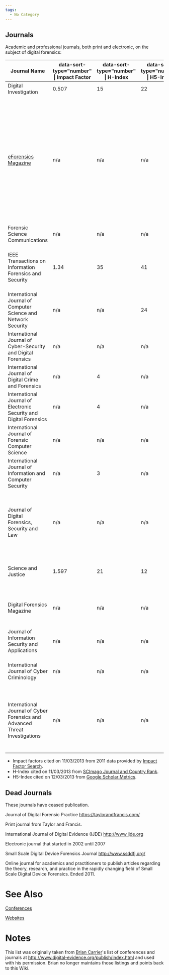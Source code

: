 ```yaml
---
tags:
  - No Category
---
```

## Journals

Academic and professional journals, both print and electronic, on the
subject of digital forensics:

| Journal Name                                                                | data-sort-type="number" \| Impact Factor | data-sort-type="number" \| H-Index | data-sort-type="number" \| H5-Index | Website                                                                             | Publisher                                                                                                                       | Country           | Distribution     | Notes                                                                                                                                                                                                            |
|-----------------------------------------------------------------------------|------------------------------------------|------------------------------------|-------------------------------------|-------------------------------------------------------------------------------------|---------------------------------------------------------------------------------------------------------------------------------|-------------------|------------------|------------------------------------------------------------------------------------------------------------------------------------------------------------------------------------------------------------------|
| Digital Investigation                                                       | 0.507                                    | 15                                 | 22                                  | <http://www.elsevier.com/locate/diin>                                               | Elsevier                                                                                                                        | United Kingdom    | Print/Electronic | Started in 2004                                                                                                                                                                                                  |
| [eForensics Magazine](eforensics_magazine.md)                       | n/a                                      | n/a                                | n/a                                 | <http://eforensicsmag.com/>                                                         | Published by Hakin9 Media                                                                                                       | Online / Poland   | Electronic       | eForensics Magazine is a downloadable magazine focused on digital forensics. It features articles by digital forensics specialists and enthusiasts, experts in Mobile, Computer, Network and Database Forensics. |
| Forensic Science Communications                                             | n/a                                      | n/a                                | n/a                                 | <http://www.fbi.gov/about-us/lab/forensic-science-communications>                   | Federal Bureau of Investigation (FBI)                                                                                           | United States     | Print            | Current issue still 2010.                                                                                                                                                                                        |
| IEEE Transactions on Information Forensics and Security                     | 1.34                                     | 35                                 | 41                                  | <https://signalprocessingsociety.org/publications-resources/ieee-transactions-information-forensics-and-security>        | Institute of Electrical and Electronics Engineers Inc.                                                                          | United States     | Print/Electronic | Print journal from IEEE Signal Processing Society that started in 2005.                                                                                                                                          |
| International Journal of Computer Science and Network Security              | n/a                                      | n/a                                | 24                                  | <http://ijcsns.org/>                                                                | IJCSNS                                                                                                                          | South Korea       | Electronic       | Open Access. Monthly                                                                                                                                                                                             |
| International Journal of Cyber-Security and Digital Forensics               | n/a                                      | n/a                                | n/a                                 | <http://sdiwc.net/security-journal/index.php>                                       | The Society of Digital Information and Wireless Communications                                                                  | China (Hong Kong) | Electronic       |                                                                                                                                                                                                                  |
| International Journal of Digital Crime and Forensics                        | n/a                                      | 4                                  | n/a                                 | <https://www.igi-global.com/journals/details.asp?ID=7828>                            | IGI Global                                                                                                                      | United States     | Print/Electronic | Started in 2009, Quarterly                                                                                                                                                                                       |
| International Journal of Electronic Security and Digital Forensics          | n/a                                      | 4                                  | n/a                                 | <http://www.inderscience.com/jhome.php?jcode=ijesdf>                                | Inderscience Publishers                                                                                                         | United Kingdom    | Print/Electronic | Quarterly                                                                                                                                                                                                        |
| International Journal of Forensic Computer Science                          | n/a                                      | n/a                                | n/a                                 | <http://www.ijofcs.org/>                                                            | Brazilian Association of High Technology Experts (ABEAT)                                                                        | Brazil            | Electronic       |                                                                                                                                                                                                                  |
| International Journal of Information and Computer Security                  | n/a                                      | 3                                  | n/a                                 | <http://www.inderscience.com/jhome.php?jcode=ijics>                                 | Inderscience                                                                                                                    | United Kingdom    | Electronic       |                                                                                                                                                                                                                  |
| Journal of Digital Forensics, Security and Law                              | n/a                                      | n/a                                | n/a                                 | <http://www.jdfsl.org/>                                                             | Association of Digital Forensics, Security and Law (ADFSL)                                                                      | United States     | Print/Electronic | Official quarterly publication (print and online) by the [Association of Digital Forensics, Security and Law](http://www.adfsl.org/).                                                                            |
| Science and Justice                                                         | 1.597                                    | 21                                 | 12                                  | <https://www.sciencedirect.com/journal/science-and-justice>                                          | Forensic Science Society/Elsevier                                                                                               | United Kingdom    | Print/Electronic | Seems to accept some articles on digital forensics.                                                                                                                                                              |
| Digital Forensics Magazine                                                  | n/a                                      | n/a                                | n/a                                 | <https://www.digitalforensicsmagazine.com/>                                          | n/a                                                                                                                             | n/a               | Electronic       | Magazine. Accepts articles concerning digital forensics.                                                                                                                                                         |
| Journal of Information Security and Applications                            | n/a                                      | n/a                                | n/a                                 | <https://www.sciencedirect.com/journal/journal-of-information-security-and-applications> | Elsevier                                                                                                                        | United Kingdom    | Electronic/Print |                                                                                                                                                                                                                  |
| International Journal of Cyber Criminology                                  | n/a                                      | n/a                                | n/a                                 | <http://www.cybercrimejournal.com/>                                                 | Web Journal created, published and maintained by K. Jaishankar                                                                  | Online            | Electronic       | Open Access, No submission fee                                                                                                                                                                                   |
| International Journal of Cyber Forensics and Advanced Threat Investigations | n/a                                      | n/a                                | n/a                                 | <https://conceptechint.net/index.php/CFATI>                                         | Journal created and maintained by Association of Cyber Forensics and Threat Investigators, published by Concept Tech Publishing | United Kingdom    | Electronic/Print | Open Access, No submission fee                                                                                                                                                                                   |

- Impact factors cited on 11/03/2013 from 2011 data provided by [Impact
  Factor Search](http://www.impactfactorsearch.com/).
- H-Index cited on 11/03/2013 from [SCImago Journal and Country
  Rank](https://www.scimagojr.com/).
- H5-Index cited on 12/03/2013 from [Google Scholar
  Metrics](http://scholar.google.com/citations?view_op=top_venues&hl=en).

## Dead Journals

These journals have ceased publication.

Journal of Digital Forensic Practice
<https://taylorandfrancis.com/>

Print journal from Taylor and Francis.

<!-- -->

International Journal of Digital Evidence (IJDE)
<http://www.ijde.org>

Electronic journal that started in 2002 until 2007

<!-- -->

Small Scale Digital Device Forensics Journal
<http://www.ssddfj.org/>

Online journal for academics and practitioners to publish articles
regarding the theory, research, and practice in the rapidly changing
field of Small Scale Digital Device Forensics. Ended 2011.

# See Also

[Conferences](conferences.md)

[Websites](websites.md)

# Notes

This list was originally taken from [Brian
Carrier](brian_carrier.md)'s list of conferences and journals at
<http://www.digital-evidence.org/publish/index.html> and used with his
permission. Brian no longer maintains those listings and points back to
this Wiki.